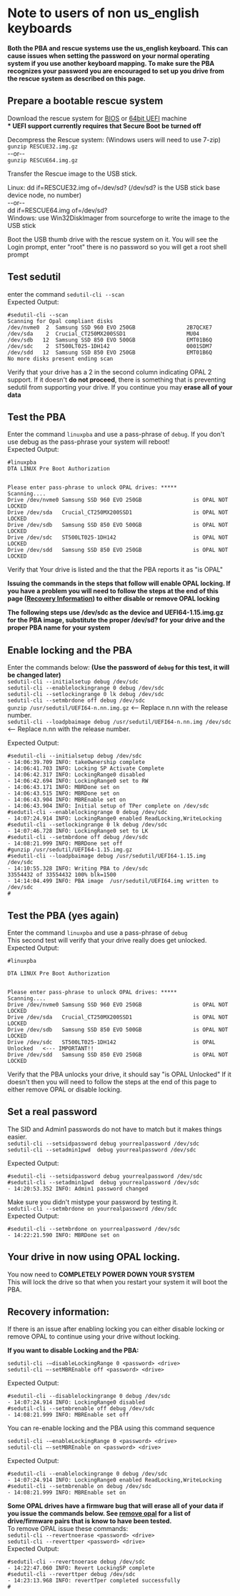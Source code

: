 # **Note to users of non us_english keyboards**  
**Both the PBA and rescue systems use the us_english keyboard.  This can cause issues 
when setting the password on your normal operating system if you use another 
keyboard mapping.  To make sure the PBA recognizes your password you are encouraged
to set up you drive from the rescue system as described on this page.**
  
## Prepare a bootable rescue system
Download the rescue system for [BIOS](https://github.com/Drive-Trust-Alliance/exec/blob/master/RESCUE32.img.gz?raw=true) or [64bit UEFI](https://github.com/Drive-Trust-Alliance/exec/blob/master/RESCUE64.img.gz?raw=true) machine  
**\*                                     UEFI support currently requires that Secure Boot be turned off**  

  Decompress the Rescue system:  (Windows users will need to use 7-zip)      
     `gunzip RESCUE32.img.gz`    
       --or--  
     `gunzip RESCUE64.img.gz`  

  Transfer the Rescue image to the USB stick.

  Linux:  dd if=RESCUE32.img of=/dev/sd?     (/dev/sd? is the USB stick base device node, no number)  
               --or--  
        dd if=RESCUE64.img of=/dev/sd?   
  Windows:  use Win32DiskImager from sourceforge to write the image to the USB stick
  
Boot the USB thumb drive with the rescue system on it.
You will see the Login prompt, enter "root" there is no password so you will get a root shell prompt

## Test sedutil 
enter the command `sedutil-cli --scan`  
Expected Output:    
```
#sedutil-cli --scan
Scanning for Opal compliant disks
/dev/nvme0  2  Samsung SSD 960 EVO 250GB                2B7QCXE7
/dev/sda    2  Crucial_CT250MX200SSD1                   MU04    
/dev/sdb   12  Samsung SSD 850 EVO 500GB                EMT01B6Q
/dev/sdc    2  ST500LT025-1DH142                        0001SDM7
/dev/sdd   12  Samsung SSD 850 EVO 250GB                EMT01B6Q
No more disks present ending scan

```

Verify that your drive has a 2 in the second column indicating OPAL 2 support.
If it doesn't **do not proceed**, there is something that is preventing sedutil from
supporting your drive.  If you continue you may **erase all of your data**

## Test the PBA  
Enter the command `linuxpba` and use a pass-phrase of `debug`. If you don't use debug as the pass-phrase your system will reboot!   
Expected Output:  
```
#linuxpba 
DTA LINUX Pre Boot Authorization 


Please enter pass-phrase to unlock OPAL drives: *****
Scanning....
Drive /dev/nvme0 Samsung SSD 960 EVO 250GB                is OPAL NOT LOCKED   
Drive /dev/sda   Crucial_CT250MX200SSD1                   is OPAL NOT LOCKED   
Drive /dev/sdb   Samsung SSD 850 EVO 500GB                is OPAL NOT LOCKED   
Drive /dev/sdc   ST500LT025-1DH142                        is OPAL NOT LOCKED   
Drive /dev/sdd   Samsung SSD 850 EVO 250GB                is OPAL NOT LOCKED   
```
Verify that Your drive is listed and the that the PBA reports it as \"is OPAL\"  
  
**Issuing the commands in the steps that follow will enable OPAL locking.  If you have a problem you will need to follow the steps at the end of this page ([Recovery Information](https://github.com/Drive-Trust-Alliance/sedutil/wiki/Encrypting-your-drive/_edit#recovery-information)) to either disable or remove OPAL locking**  
  

**The following steps use /dev/sdc as the device and UEFI64-1.15.img.gz for the PBA image, substitute the proper /dev/sd? for your drive and the proper PBA name for your system** 
   
## Enable locking and the PBA 
Enter the commands below:  **(Use the password of `debug` for this test, it will be changed later)**  
`sedutil-cli --initialsetup debug /dev/sdc`  
`sedutil-cli --enablelockingrange 0 debug /dev/sdc`  
`sedutil-cli --setlockingrange 0 lk debug /dev/sdc`  
`sedutil-cli --setmbrdone off debug /dev/sdc`    
`gunzip /usr/sedutil/UEFI64-n.nn.img.gz` <-- Replace n.nn with the release number.    
`sedutil-cli --loadpbaimage debug /usr/sedutil/UEFI64-n.nn.img /dev/sdc` <-- Replace n.nn with the release number.      


Expected Output:  
```
#sedutil-cli --initialsetup debug /dev/sdc
- 14:06:39.709 INFO: takeOwnership complete
- 14:06:41.703 INFO: Locking SP Activate Complete
- 14:06:42.317 INFO: LockingRange0 disabled 
- 14:06:42.694 INFO: LockingRange0 set to RW
- 14:06:43.171 INFO: MBRDone set on 
- 14:06:43.515 INFO: MBRDone set on 
- 14:06:43.904 INFO: MBREnable set on 
- 14:06:43.904 INFO: Initial setup of TPer complete on /dev/sdc
#sedutil-cli --enablelockingrange 0 debug /dev/sdc
- 14:07:24.914 INFO: LockingRange0 enabled ReadLocking,WriteLocking
#sedutil-cli --setlockingrange 0 lk debug /dev/sdc
- 14:07:46.728 INFO: LockingRange0 set to LK
#sedutil-cli --setmbrdone off debug /dev/sdc
- 14:08:21.999 INFO: MBRDone set off 
#gunzip /usr/sedutil/UEFI64-1.15.img.gz 
#sedutil-cli --loadpbaimage debug /usr/sedutil/UEFI64-1.15.img /dev/sdc
- 14:10:55.328 INFO: Writing PBA to /dev/sdc
33554432 of 33554432 100% blk=1500 
- 14:14:04.499 INFO: PBA image  /usr/sedutil/UEFI64.img written to /dev/sdc
#
```
## Test the PBA (yes again)  
Enter the command `linuxpba` and use a pass-phrase of `debug`  
This second test will verify that your drive really does get unlocked.  
Expected Output:  
```
#linuxpba 

DTA LINUX Pre Boot Authorization 


Please enter pass-phrase to unlock OPAL drives: *****
Scanning....
Drive /dev/nvme0 Samsung SSD 960 EVO 250GB                is OPAL NOT LOCKED   
Drive /dev/sda   Crucial_CT250MX200SSD1                   is OPAL NOT LOCKED   
Drive /dev/sdb   Samsung SSD 850 EVO 500GB                is OPAL NOT LOCKED   
Drive /dev/sdc   ST500LT025-1DH142                        is OPAL Unlocked   <--- IMPORTANT!!   
Drive /dev/sdd   Samsung SSD 850 EVO 250GB                is OPAL NOT LOCKED   

```
Verify that the PBA unlocks your drive, it should say "is OPAL Unlocked"
If it doesn't then you will need to follow the steps at the end of this page to either remove OPAL or disable locking.

## Set a real password  
The SID and Admin1 passwords do not have to match but it makes things easier.  
`sedutil-cli --setsidpassword debug yourrealpassword /dev/sdc`  
`sedutil-cli --setadmin1pwd  debug yourrealpassword /dev/sdc`    

Expected Output:  
```
#sedutil-cli --setsidpassword debug yourrealpassword /dev/sdc
#sedutil-cli --setadmin1pwd  debug yourrealpassword /dev/sdc
- 14:20:53.352 INFO: Admin1 password changed
```

Make sure you didn't mistype your password by testing it.  
`sedutil-cli --setmbrdone on yourrealpassword /dev/sdc`  
Expected Output:  
```
#sedutil-cli --setmbrdone on yourrealpassword /dev/sdc
- 14:22:21.590 INFO: MBRDone set on 
```
  
## Your drive in now using OPAL locking.    
You now need to **COMPLETELY POWER DOWN YOUR SYSTEM**  
This will lock the drive so that when you restart your system it will boot the PBA.  

## Recovery information:  

If there is an issue after enabling locking you can either disable locking or remove OPAL to continue using your drive without locking.

**If you want to disable Locking and the PBA:**

    sedutil-cli -–disableLockingRange 0 <password> <drive>  
    sedutil-cli –-setMBREnable off <password> <drive>
Expected Output:  
```
#sedutil-cli --disablelockingrange 0 debug /dev/sdc
- 14:07:24.914 INFO: LockingRange0 disabled 
#sedutil-cli --setmbrenable off debug /dev/sdc
- 14:08:21.999 INFO: MBREnable set off 

```

  You can re-enable locking and the PBA using this command sequence  

    sedutil-cli -–enableLockingRange 0 <password> <drive>      
    sedutil-cli –-setMBREnable on <password> <drive>  
Expected Output:  
```
#sedutil-cli --enablelockingrange 0 debug /dev/sdc
- 14:07:24.914 INFO: LockingRange0 enabled ReadLocking,WriteLocking
#sedutil-cli --setmbrenable on debug /dev/sdc
- 14:08:21.999 INFO: MBREnable set on 
```  
  
**Some OPAL drives have a firmware bug that will erase all of your data if you issue the commands below.  See [remove opal](https://github.com/Drive-Trust-Alliance/sedutil/wiki/Remove-OPAL) for a list of drive/firmware pairs that is know to have been tested.**  
To remove OPAL issue these commands:  
`sedutil-cli --revertnoerase <password> <drive>`  
`sedutil-cli --reverttper <password> <drive> `  
Expected Output:  
```
#sedutil-cli --revertnoerase debug /dev/sdc
- 14:22:47.060 INFO: Revert LockingSP complete
#sedutil-cli --reverttper debug /dev/sdc
- 14:23:13.968 INFO: revertTper completed successfully
#
```
